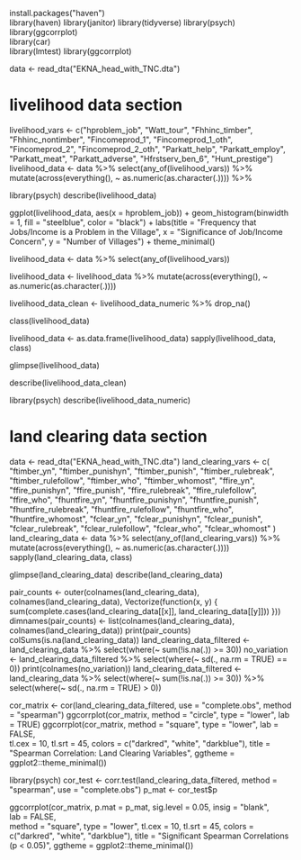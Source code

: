 install.packages("haven")  
library(haven)
library(janitor)
library(tidyverse)
library(psych)       
library(ggcorrplot)  
library(car)        
library(lmtest)
library(ggcorrplot)



data <- read_dta("EKNA_head_with_TNC.dta")

# livelihood data section


livelihood_vars <- c("hproblem_job", "Watt_tour", "Fhhinc_timber", "Fhhinc_nontimber",
                     "Fincomeprod_1", "Fincomeprod_1_oth", "Fincomeprod_2", "Fincomeprod_2_oth",
                     "Parkatt_help", "Parkatt_employ", "Parkatt_meat", "Parkatt_adverse",
                     "Hfrstserv_ben_6", "Hunt_prestige")
livelihood_data <- data %>%
  select(any_of(livelihood_vars)) %>%
  mutate(across(everything(), ~ as.numeric(as.character(.)))) %>%

library(psych)
describe(livelihood_data)

ggplot(livelihood_data, aes(x = hproblem_job)) +
  geom_histogram(binwidth = 1, fill = "steelblue", color = "black") +
  labs(title = "Frequency that Jobs/Income is a Problem in the Village", x = "Significance of Job/Income Concern", y = "Number of Villages") +
  theme_minimal()

livelihood_data <- data %>%
  select(any_of(livelihood_vars))

livelihood_data <- livelihood_data %>%
  mutate(across(everything(), ~ as.numeric(as.character(.))))

livelihood_data_clean <- livelihood_data_numeric %>%
  drop_na()

class(livelihood_data)

livelihood_data <- as.data.frame(livelihood_data)
sapply(livelihood_data, class)

glimpse(livelihood_data)


describe(livelihood_data_clean)

library(psych)
describe(livelihood_data_numeric)


# land clearing data section

data <- read_dta("EKNA_head_with_TNC.dta")
land_clearing_vars <- c(
  "ftimber_yn", "ftimber_punishyn", "ftimber_punish", "ftimber_rulebreak", "ftimber_rulefollow",
  "ftimber_who", "ftimber_whomost", "ffire_yn", "ffire_punishyn", "ffire_punish",
  "ffire_rulebreak", "ffire_rulefollow", "ffire_who", "fhuntfire_yn", "fhuntfire_punishyn",
  "fhuntfire_punish", "fhuntfire_rulebreak", "fhuntfire_rulefollow", "fhuntfire_who",
  "fhuntfire_whomost", "fclear_yn", "fclear_punishyn", "fclear_punish", "fclear_rulebreak",
  "fclear_rulefollow", "fclear_who", "fclear_whomost"
)
land_clearing_data <- data %>%
  select(any_of(land_clearing_vars)) %>%
  mutate(across(everything(), ~ as.numeric(as.character(.))))
  sapply(land_clearing_data, class)

  glimpse(land_clearing_data)
  describe(land_clearing_data)

  pair_counts <- outer(colnames(land_clearing_data), colnames(land_clearing_data), Vectorize(function(x, y) {
    sum(complete.cases(land_clearing_data[[x]], land_clearing_data[[y]]))
  }))
  dimnames(pair_counts) <- list(colnames(land_clearing_data), colnames(land_clearing_data))
  print(pair_counts)
  colSums(is.na(land_clearing_data))
  land_clearing_data_filtered <- land_clearing_data %>%
    select(where(~ sum(!is.na(.)) >= 30))
  no_variation <- land_clearing_data_filtered %>%
    select(where(~ sd(., na.rm = TRUE) == 0))
  print(colnames(no_variation))
  land_clearing_data_filtered <- land_clearing_data %>%
    select(where(~ sum(!is.na(.)) >= 30)) %>%  
    select(where(~ sd(., na.rm = TRUE) > 0))   
  
  cor_matrix <- cor(land_clearing_data_filtered, use = "complete.obs", method = "spearman")
  ggcorrplot(cor_matrix, method = "circle", type = "lower", lab = TRUE)
  ggcorrplot(cor_matrix,
             method = "square",
             type = "lower",
             lab = FALSE,                    
             tl.cex = 10,
             tl.srt = 45,
             colors = c("darkred", "white", "darkblue"),
             title = "Spearman Correlation: Land Clearing Variables",
             ggtheme = ggplot2::theme_minimal())
  
  library(psych)
  cor_test <- corr.test(land_clearing_data_filtered, method = "spearman", use = "complete.obs")
  p_mat <- cor_test$p
  
  ggcorrplot(cor_matrix,
             p.mat = p_mat,
             sig.level = 0.05,
             insig = "blank",                
             lab = FALSE,                   
             method = "square",
             type = "lower",
             tl.cex = 10,
             tl.srt = 45,
             colors = c("darkred", "white", "darkblue"),
             title = "Significant Spearman Correlations (p < 0.05)",
             ggtheme = ggplot2::theme_minimal())
  
  
  
  
